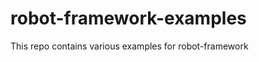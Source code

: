 robot-framework-examples
========================

This repo contains various examples for robot-framework
